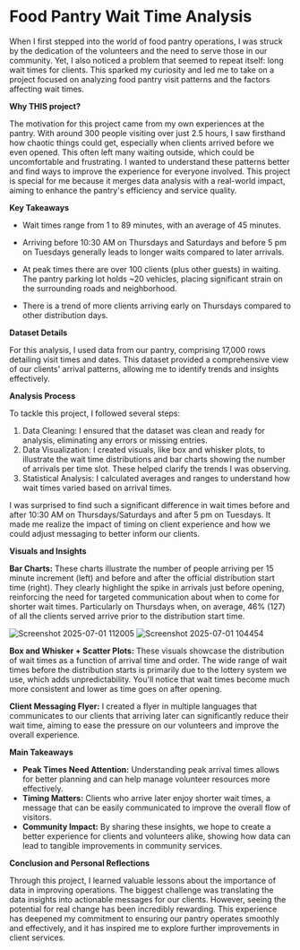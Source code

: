 # Food Pantry Wait Time Analysis

When I first stepped into the world of food pantry operations, I was struck by the dedication of the volunteers and the need to serve those in our community. Yet, I also noticed a problem that seemed to repeat itself: long wait times for clients. This sparked my curiosity and led me to take on a project focused on analyzing food pantry visit patterns and the factors affecting wait times.

**Why THIS project?**

The motivation for this project came from my own experiences at the pantry. With around 300 people visiting over just 2.5 hours, I saw firsthand how chaotic things could get, especially when clients arrived before we even opened. This often left many waiting outside, which could be uncomfortable and frustrating. I wanted to understand these patterns better and find ways to improve the experience for everyone involved. This project is special for me because it merges data analysis with a real-world impact, aiming to enhance the pantry's efficiency and service quality.

**Key Takeaways**

  - Wait times range from 1 to 89 minutes, with an average of 45 minutes.

  - Arriving before 10:30 AM on Thursdays and Saturdays and before 5 pm on Tuesdays generally leads to longer waits compared to later arrivals.

  - At peak times there are over 100 clients (plus other guests) in waiting. The pantry parking lot holds ~20 vehicles, placing significant strain on the surrounding roads and neighborhood.

  - There is a trend of more clients arriving early on Thursdays compared to other distribution days.


**Dataset Details**

For this analysis, I used data from our pantry, comprising 17,000 rows detailing visit times and dates. This dataset provided a comprehensive view of our clients' arrival patterns, allowing me to identify trends and insights effectively.

**Analysis Process**

To tackle this project, I followed several steps:

1. Data Cleaning: I ensured that the dataset was clean and ready for analysis, eliminating any errors or missing entries.
2. Data Visualization: I created visuals, like box and whisker plots, to illustrate the wait time distributions and bar charts showing the number of arrivals per time slot. These helped clarify the trends I was observing.
3. Statistical Analysis: I calculated averages and ranges to understand how wait times varied based on arrival times.

I was surprised to find such a significant difference in wait times before and after 10:30 AM on Thursdays/Saturdays and after 5 pm on Tuesdays. It made me realize the impact of timing on client experience and how we could adjust messaging to better inform our clients.

**Visuals and Insights**

**Bar Charts:** These charts illustrate the number of people arriving per 15 minute increment (left) and before and after the official distribution start time (right). They clearly highlight the spike in arrivals just before opening, reinforcing the need for targeted communication about when to come for shorter wait times. Particularly on Thursdays when, on average, 46% (127) of all the clients served arrive prior to the distribution start time.

![Screenshot 2025-07-01 112005](https://github.com/user-attachments/assets/ae2173e3-71d6-4a0a-a613-05d22f4e4bea) ![Screenshot 2025-07-01 104454](https://github.com/user-attachments/assets/f7e00496-98e5-47eb-90c9-a55c724a76a2)

**Box and Whisker + Scatter Plots:** These visuals showcase the distribution of wait times as a function of arrival time and order. The wide range of wait times before the distribution starts is primarily due to the lottery system we use, which adds unpredictability. You'll notice that wait times become much more consistent and lower as time goes on after opening.

**Client Messaging Flyer:** I created a flyer in multiple languages that communicates to our clients that arriving later can significantly reduce their wait time, aiming to ease the pressure on our volunteers and improve the overall experience.

**Main Takeaways**

-	**Peak Times Need Attention:** Understanding peak arrival times allows for better planning and can help manage volunteer resources more effectively.
-	**Timing Matters:** Clients who arrive later enjoy shorter wait times, a message that can be easily communicated to improve the overall flow of visitors.
-	**Community Impact:** By sharing these insights, we hope to create a better experience for clients and volunteers alike, showing how data can lead to tangible improvements in community services.

**Conclusion and Personal Reflections**

Through this project, I learned valuable lessons about the importance of data in improving operations. The biggest challenge was translating the data insights into actionable messages for our clients. However, seeing the potential for real change has been incredibly rewarding. This experience has deepened my commitment to ensuring our pantry operates smoothly and effectively, and it has inspired me to explore further improvements in client services.
